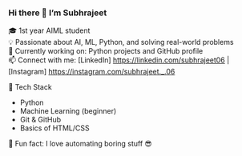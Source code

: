 ### Hi there 👋 I’m Subhrajeet  
🎓 1st year AIML student  
💡 Passionate about AI, ML, Python, and solving real-world problems  
🚀 Currently working on: Python projects and GitHub profile  
📫 Connect with me: [LinkedIn] https://linkedin.com/subhrajeet06 | [Instagram] https://instagram.com/subhrajeet._.06

🧠 Tech Stack  
- Python  
- Machine Learning (beginner)  
- Git & GitHub  
- Basics of HTML/CSS

🌱 Fun fact: I love automating boring stuff 😎
